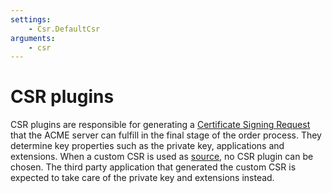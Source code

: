 ```yaml
---
settings:
    - Csr.DefaultCsr
arguments:
    - csr
---
```

# CSR plugins

CSR plugins are responsible for generating a [Certificate Signing Request](https://en.wikipedia.org/wiki/Certificate_signing_request) 
that the ACME server can fulfill in the final stage of the order process. They determine key properties such as the private key, 
applications and extensions. When a custom CSR is used as [source](/reference/plugins/source/csr), no CSR plugin can be chosen. 
The third party application that generated the custom CSR is expected to take care of the private key and extensions 
instead.